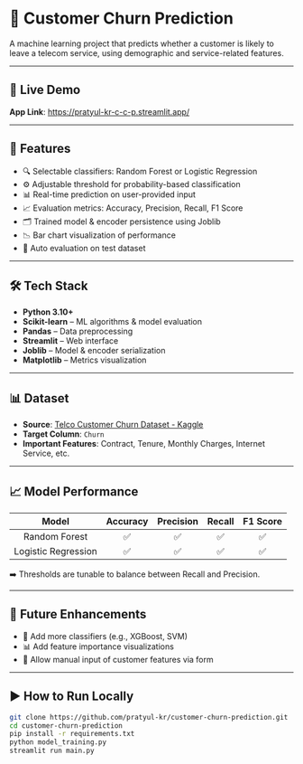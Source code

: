 # 👤 Customer Churn Prediction

A machine learning project that predicts whether a customer is likely to leave a telecom service, using demographic and service-related features.

---

## 🚀 Live Demo

**App Link**: https://pratyul-kr-c-c-p.streamlit.app/

---

## 🎯 Features

- 🔍 Selectable classifiers: Random Forest or Logistic Regression
- ⚙️ Adjustable threshold for probability-based classification
- 📊 Real-time prediction on user-provided input
- 📈 Evaluation metrics: Accuracy, Precision, Recall, F1 Score
- 🗂️ Trained model & encoder persistence using Joblib
- 📉 Bar chart visualization of performance
- 🧪 Auto evaluation on test dataset

---

## 🛠️ Tech Stack

- **Python 3.10+**
- **Scikit-learn** – ML algorithms & model evaluation
- **Pandas** – Data preprocessing
- **Streamlit** – Web interface
- **Joblib** – Model & encoder serialization
- **Matplotlib** – Metrics visualization

---

## 📊 Dataset

- **Source**: [Telco Customer Churn Dataset - Kaggle](https://www.kaggle.com/datasets/blastchar/telco-customer-churn)
- **Target Column**: `Churn`
- **Important Features**: Contract, Tenure, Monthly Charges, Internet Service, etc.

---

## 📈 Model Performance

| Model               | Accuracy | Precision | Recall | F1 Score |
|:-------------------:|:--------:|:-----------:|:--------:|:----------:|
| Random Forest       | ✅        | ✅         | ✅      | ✅    |
| Logistic Regression | ✅        | ✅         | ✅      | ✅    |

➡️ Thresholds are tunable to balance between Recall and Precision.

---

## 🚧 Future Enhancements

- 🔁 Add more classifiers (e.g., XGBoost, SVM)
- 📊 Add feature importance visualizations
- 📝 Allow manual input of customer features via form

---

## ▶️ How to Run Locally

```bash
git clone https://github.com/pratyul-kr/customer-churn-prediction.git
cd customer-churn-prediction
pip install -r requirements.txt
python model_training.py
streamlit run main.py
```
